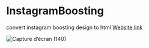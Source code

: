 # InstagramBoosting
convert instagram boosting design to html
[Website link](https://chipper-kitsune-bdfa1b.netlify.app)



![Capture d’écran (140)](https://user-images.githubusercontent.com/72273147/170367963-4586553c-559e-44f9-86ea-23ddda6b5471.png)
